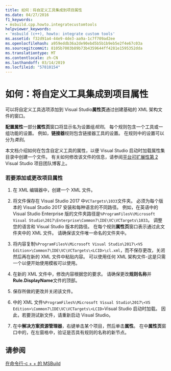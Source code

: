 ```yaml
---
title: 如何：将自定义工具集成到项目属性
ms.date: 04/27/2016
f1_keywords:
- msbuild.cpp.howto.integratecustomtools
helpviewer_keywords:
- 'msbuild (c++), howto: integrate custom tools'
ms.assetid: f32d91a4-44e9-4de3-aa9a-1c7f709ad2ee
ms.openlocfilehash: a959eddb36a2de90ebd5b5b1b9eb5e2f4e67c03a
ms.sourcegitcommit: 8105b7003b89b73b4359644ff4281e1595352dda
ms.translationtype: MT
ms.contentlocale: zh-CN
ms.lasthandoff: 03/14/2019
ms.locfileid: "57810154"
---
```

# <a name="how-to-integrate-custom-tools-into-the-project-properties"></a>如何：将自定义工具集成到项目属性

可以将自定义工具选项添加到 Visual Studio**属性页**通过创建基础的 XML 架构文件的窗口。

**配置属性**一部分**属性页**窗口将显示名为设置组*规则*。 每个规则包含一个工具或一组功能的设置。 例如，**链接器**规则包含链接器工具的设置。 在规则中的设置可以分为*类别*。

本文档介绍如何在包含自定义工具的属性，以便 Visual Studio 启动时加载属性集目录中创建一个文件。 有关如何修改该文件的信息，请参阅[平台可扩展性第 2](https://blogs.msdn.microsoft.com/vsproject/2009/06/18/platform-extensibility-part-2/) Visual Studio 项目团队博客上。

### <a name="to-add-or-change-project-properties"></a>若要添加或更改项目属性

1. 在 XML 编辑器中，创建一个 XML 文件。

1. 将文件保存在 Visual Studio 2017 中`VCTargets\1033`文件夹。 必须为每个版本的 Visual Studio 2017 安装和每种语言的不同路径。 例如，在英语中的 Visual Studio Enterprise 版的文件夹路径是`%ProgramFiles%\Microsoft Visual Studio\2017\Enterprise\Common7\IDE\VC\VCTargets\1033`。 调整您的语言和 Visual Studio 版本的路径。 在每个规则**属性页**窗口表示通过此文件夹中的 XML 文件。 请确保该文件唯一命名的文件夹中。

1. 将内容复制`%ProgramFiles%\Microsoft Visual Studio\2017\<VS Edition>\Common7\IDE\VC\VCTargets\<LCID>\cl.xml`，而不保存更改，关闭然后再在新的 XML 文件中粘贴内容。 可以使用任何 XML 架构文件-这是只需一个以便开始使用模板可以使用。

1. 在新的 XML 文件中，修改内容根据您的要求。 请确保更改**规则名称**并**Rule.DisplayName**文件的顶部。

1. 保存所做的更改并关闭该文件。

1. 中的 XML 文件`%ProgramFiles%\Microsoft Visual Studio\2017\<VS Edition>\Common7\IDE\VC\VCTargets\<LCID>`Visual Studio 启动时加载。 因此，若要测试新文件，请重新启动 Visual Studio。

1. 在中**解决方案资源管理器**，右键单击某个项目，然后单击**属性**。 在中**属性页**窗口中的，在左窗格中，验证是否具有规则的名称的新节点。

## <a name="see-also"></a>请参阅

[在命令行-c + + 的 MSBuild](msbuild-visual-cpp.md)
